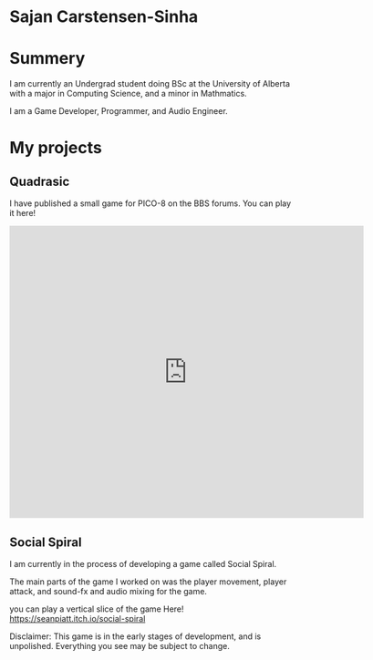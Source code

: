 # Sajan Carstensen-Sinha

# Summery
I am currently an Undergrad student  doing BSc at the University of Alberta with a major in Computing Science, and
a minor in Mathmatics.

I am a Game Developer, Programmer, and Audio Engineer.


# My projects

## Quadrasic
I have published a small game for PICO-8 on the BBS forums.
You can play it here!

<iframe src="https://www.lexaloffle.com/bbs/widget.php?pid=quadrastic" allowfullscreen width="621" height="513" style="border:none; overflow:hidden"></iframe>

## Social Spiral
I am currently in the process of developing a game called Social Spiral.

The main parts of the game I worked on was the player movement, player attack, and sound-fx and audio mixing for the game.

you can play a vertical slice of the game Here! <link>https://seanpiatt.itch.io/social-spiral</link>

Disclaimer: This game is in the early stages of development, and is unpolished. Everything you see may be subject to change.



